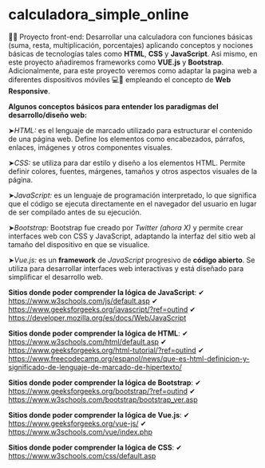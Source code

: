 # calculadora_simple_online
👩‍💻 Proyecto front-end: Desarrollar una calculadora con funciones básicas (suma, resta, multiplicación, porcentajes) aplicando conceptos y nociones básicas de tecnologías tales como **HTML**, **CSS** y **JavaScript**. Asi mismo, en este proyecto añadiremos frameworks como **VUE.js** y **Bootstrap**. Adicionalmente, para este proyecto veremos como adaptar la pagina web a diferentes dispositivos móviles 💻📱 empleando el concepto de **Web Responsive**. 

**Algunos conceptos básicos para entender los paradigmas del desarrollo/diseño web:**

➤*HTML:* es el lenguaje de marcado utilizado para estructurar el contenido de una página web. Define los elementos como encabezados, párrafos, enlaces, imágenes y otros componentes visuales.

➤*CSS:* se utiliza para dar estilo y diseño a los elementos HTML. Permite definir colores, fuentes, márgenes, tamaños y otros aspectos visuales de la página.

➤*JavaScript:* es un lenguaje de programación interpretado, lo que significa que el código se ejecuta directamente en el navegador del usuario en lugar de ser compilado antes de su ejecución.

➤*Bootstrap:* Bootstrap fue creado por *Twitter (ahora X)* y permite crear interfaces web con CSS y JavaScript, adaptando la interfaz del sitio web al tamaño del dispositivo en que se visualice. 

➤*Vue.js:* es un **framework** de *JavaScript* progresivo de **código abierto**. Se utiliza para desarrollar interfaces web interactivas y está diseñado para simplificar el desarrollo web.

**Sitios donde poder comprender la lógica de JavaScript**:
✔ https://www.w3schools.com/js/default.asp
✔ https://www.geeksforgeeks.org/javascript/?ref=outind
✔ https://developer.mozilla.org/es/docs/Web/JavaScript

**Sitios donde poder comprender la lógica de HTML**:
✔ https://www.w3schools.com/html/default.asp
✔ https://www.geeksforgeeks.org/html-tutorial/?ref=outind
✔ https://www.freecodecamp.org/espanol/news/que-es-html-definicion-y-significado-de-lenguaje-de-marcado-de-hipertexto/

**Sitios donde poder comprender la lógica de Bootstrap**:
✔ https://www.geeksforgeeks.org/bootstrap/?ref=outind
✔ https://www.w3schools.com/bootstrap/bootstrap_ver.asp

**Sitios donde poder comprender la lógica de Vue.js**:
✔ https://www.geeksforgeeks.org/vue-js/
✔ https://www.w3schools.com/vue/index.php

**Sitios donde poder comprender la lógica de CSS**:
✔ https://www.w3schools.com/css/default.asp




